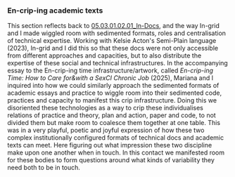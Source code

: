 ### En-crip-ing academic texts

This section reflects back to [05.03.01.02.01_In-Docs](../../05_In-Configure-Ability/05_entries/05.03.01.02.01_In-Docs.md), and the way In-grid and I made wiggled room with sedimented formats, roles and centralisation of technical expertise. Working with Kelsie Acton's Semi-Plain language (2023), In-grid and I did this so that these docs were not only accessible from different approaches and capacities, but to also distribute the expertise of these social and technical infrastructures. In the accompanying essay to the En-crip-ing time infrastructure/artwork, called *En-crip-ing Time: How to Care for&with a SexCI Chronic Job* (2025), Mariana and I inquired into how we could similarly approach the sedimented formats of academic essays and practice to wiggle room into their sedimented code, practices and capacity to manifest this crip infrastructure. Doing this we disoriented these technologies as a way to crip these individualises relations of practice and theory, plan and action, paper and code, to not divided them but make room to coalesce them together at one table. This was in a very playful, poetic and joyful expression of how these two complex institutionally configured formats of technical docs and academic texts can meet. Here figuring out what impression these two discipline make upon one another when in touch. In this contact we manifested room for these bodies to form questions around what kinds of variability they need both to be in touch.

